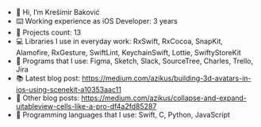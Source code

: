 - 👋 Hi, I’m Krešimir Baković
- ⌨️ Working experience as iOS Developer: 3 years
- 💼 Projects count: 13
- 💻 Libraries I use in everyday work: RxSwift, RxCocoa, SnapKit, Alamofire, RxGesture, SwiftLint, KeychainSwift, Lottie, SwiftyStoreKit
- 📱 Programs that I use: Figma, Sketch, Slack, SourceTree, Charles, Trello, Jira
- 📚 Latest blog post: https://medium.com/azikus/building-3d-avatars-in-ios-using-scenekit-a10353aac11
- 📄 Other blog posts: https://medium.com/azikus/collapse-and-expand-uitableview-cells-like-a-pro-df4a2fd85287
- 🧮 Programming languages that I use: Swift, C, Python, JavaScript

